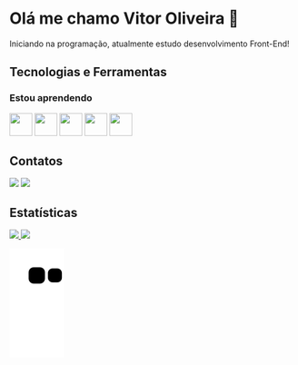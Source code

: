 # Olá me chamo Vitor Oliveira 👋

Iniciando na programação, atualmente estudo desenvolvimento Front-End!

## Tecnologias e Ferramentas

### Estou aprendendo

<img src="https://cdn.jsdelivr.net/gh/devicons/devicon/icons/html5/html5-original-wordmark.svg" width="40" height="40" />
<img src="https://cdn.jsdelivr.net/gh/devicons/devicon/icons/css3/css3-original-wordmark.svg" width="40" height="40" />
<img src="https://cdn.jsdelivr.net/gh/devicons/devicon/icons/javascript/javascript-original.svg" width="40" height="40" />
<img src="https://cdn.jsdelivr.net/gh/devicons/devicon/icons/react/react-original-wordmark.svg" width="40" height="40" />
<img src="https://cdn.jsdelivr.net/gh/devicons/devicon/icons/nodejs/nodejs-original.svg" width="40" height="40" />

## Contatos

<div>
<a href = "mailto:oliveiravitor327@gmail.com"><img src="https://img.shields.io/badge/Gmail-D14836?style=for-the-badge&logo=gmail&logoColor=white" target="_blank"></a>
<a href="https://www.linkedin.com/in/vitor-oliveira-27a01525b/" target="_blank"><img src="https://img.shields.io/badge/-LinkedIn-%230077B5?style=for-the-badge&logo=linkedin&logoColor=white" target="_blank"></a>   
</div>

## Estatísticas
<div>
<a href="https://github.com/OliveiraVitor32">
<img height="180em" src="https://github-readme-stats.vercel.app/api/top-langs/?username=OliveiraVitor32&layout=compact&langs_count=7&theme=dracula"/>
<img height="180em" src="https://github-readme-stats.vercel.app/api?username=OliveiraVitor32&show_icons=true&theme=dracula&include_all_commits=true&count_private=true"/>
</div>


![Snake animation](https://github.com/OliveiraVitor32/OliveiraVitor32/blob/output/github-contribution-grid-snake.svg)

